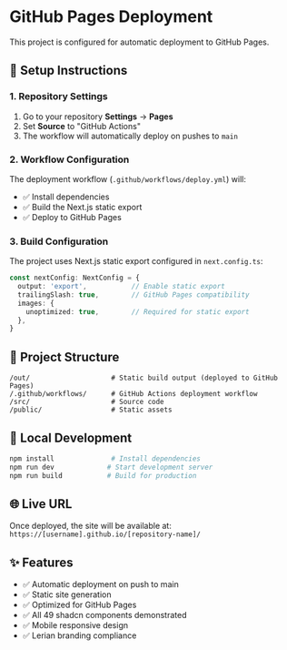# GitHub Pages Deployment

This project is configured for automatic deployment to GitHub Pages.

## 🚀 Setup Instructions

### 1. Repository Settings
1. Go to your repository **Settings** → **Pages**
2. Set **Source** to "GitHub Actions"
3. The workflow will automatically deploy on pushes to `main`

### 2. Workflow Configuration
The deployment workflow (`.github/workflows/deploy.yml`) will:
- ✅ Install dependencies
- ✅ Build the Next.js static export
- ✅ Deploy to GitHub Pages

### 3. Build Configuration
The project uses Next.js static export configured in `next.config.ts`:
```typescript
const nextConfig: NextConfig = {
  output: 'export',           // Enable static export
  trailingSlash: true,        // GitHub Pages compatibility
  images: {
    unoptimized: true,        // Required for static export
  },
}
```

## 📁 Project Structure
```
/out/                    # Static build output (deployed to GitHub Pages)
/.github/workflows/      # GitHub Actions deployment workflow
/src/                    # Source code
/public/                 # Static assets
```

## 🔧 Local Development
```bash
npm install              # Install dependencies
npm run dev             # Start development server
npm run build           # Build for production
```

## 🌐 Live URL
Once deployed, the site will be available at:
`https://[username].github.io/[repository-name]/`

## ✨ Features
- ✅ Automatic deployment on push to main
- ✅ Static site generation
- ✅ Optimized for GitHub Pages
- ✅ All 49 shadcn components demonstrated
- ✅ Mobile responsive design
- ✅ Lerian branding compliance